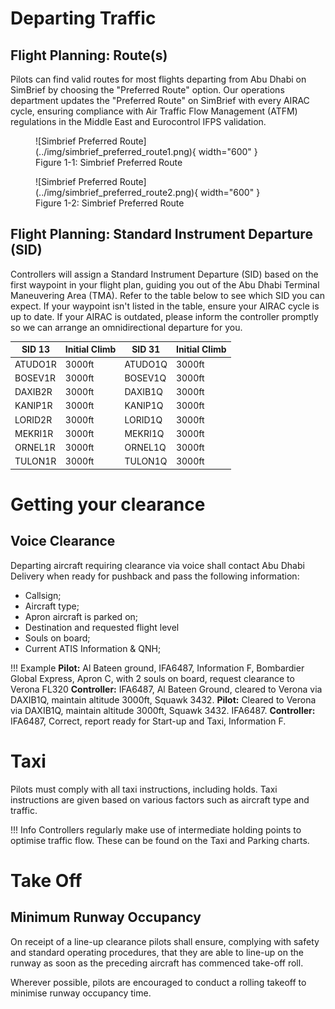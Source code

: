 # Departing Traffic
## Flight Planning: Route(s)
Pilots can find valid routes for most flights departing from Abu Dhabi on SimBrief by choosing the "Preferred Route" option. Our operations department updates the "Preferred Route" on SimBrief with every AIRAC cycle, ensuring compliance with Air Traffic Flow Management (ATFM) regulations in the Middle East and Eurocontrol IFPS validation.

<figure markdown>
![Simbrief Preferred Route](../img/simbrief_preferred_route1.png){ width="600" }
  <figcaption>Figure 1-1: Simbrief Preferred Route</figcaption>
</figure>

<figure markdown>
![Simbrief Preferred Route](../img/simbrief_preferred_route2.png){ width="600" }
  <figcaption>Figure 1-2: Simbrief Preferred Route</figcaption>
</figure>

## Flight Planning: Standard Instrument Departure (SID)
Controllers will assign a Standard Instrument Departure (SID) based on the first waypoint in your flight plan, guiding you out of the Abu Dhabi Terminal Maneuvering Area (TMA). Refer to the table below to see which SID you can expect. If your waypoint isn't listed in the table, ensure your AIRAC cycle is up to date. If your AIRAC is outdated, please inform the controller promptly so we can arrange an omnidirectional departure for you.

|  SID 13  |  Initial Climb  |  SID 31  |  Initial Climb  |
|----------|-----------------|----------|-----------------|
| ATUDO1R  |     3000ft      | ATUDO1Q  |     3000ft      |
| BOSEV1R  |     3000ft      | BOSEV1Q  |     3000ft      |
| DAXIB2R  |     3000ft      | DAXIB1Q  |     3000ft      |
| KANIP1R  |     3000ft      | KANIP1Q  |     3000ft      |
| LORID2R  |     3000ft      | LORID1Q  |     3000ft      |
| MEKRI1R  |     3000ft      | MEKRI1Q  |     3000ft      |
| ORNEL1R  |     3000ft      | ORNEL1Q  |     3000ft      |
| TULON1R  |     3000ft      | TULON1Q  |     3000ft      |

# Getting your clearance
## Voice Clearance
Departing aircraft requiring clearance via voice shall contact Abu Dhabi Delivery when ready for pushback and pass the following information:

-   Callsign;
-   Aircraft type;
-   Apron aircraft is parked on;
-   Destination and requested flight level
-   Souls on board;
-   Current ATIS Information & QNH;

!!! Example
    **Pilot:** Al Bateen ground, IFA6487, Information F, Bombardier Global Express, Apron C, with 2 souls on board, request clearance to Verona FL320
    **Controller:** IFA6487, Al Bateen Ground, cleared to Verona via DAXIB1Q, maintain altitude 3000ft, Squawk 3432.
    **Pilot:** Cleared to Verona via DAXIB1Q, maintain altitude 3000ft, Squawk 3432. IFA6487.
    **Controller:** IFA6487, Correct, report ready for Start-up and Taxi, Information F.

# Taxi
Pilots must comply with all taxi instructions, including holds. Taxi instructions are given based on various factors such as aircraft type and traffic.

!!! Info
    Controllers regularly make use of intermediate holding points to optimise traffic flow. These can be found on the Taxi and Parking charts.

# Take Off
## Minimum Runway Occupancy
On receipt of a line-up clearance pilots shall ensure, complying with safety and standard operating procedures, that they are able to line-up on the runway as soon as the preceding aircraft has commenced take-off roll.

Wherever possible, pilots are encouraged to conduct a rolling takeoff to minimise runway occupancy time.